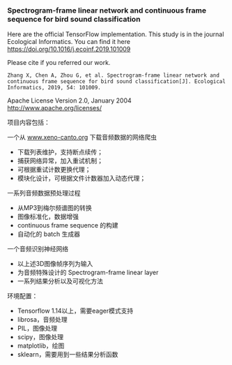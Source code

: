 ### Spectrogram-frame linear network and continuous frame sequence for bird sound classification


Here are the official TensorFlow implementation. This study is in the journal Ecological Informatics. You can find it here https://doi.org/10.1016/j.ecoinf.2019.101009 

Please cite if you referred our work.

```
Zhang X, Chen A, Zhou G, et al. Spectrogram-frame linear network and continuous frame sequence for bird sound classification[J]. Ecological Informatics, 2019, 54: 101009.
```

Apache License Version 2.0, January 2004 http://www.apache.org/licenses/


项目内容包括：

一个从 www.xeno-canto.org 下载音频数据的网络爬虫
- 下载列表维护，支持断点续传；
- 捕获网络异常，加入重试机制；
- 可根据重试计数更换代理；
- 模块化设计，可根据文件计数器加入动态代理；

一系列音频数据预处理过程
- 从MP3到梅尔频谱图的转换
- 图像标准化，数据增强
- continuous frame sequence 的构建
- 自动化的 batch 生成器

一个音频识别神经网络
- 以上述3D图像帧序列为输入
- 为音频特殊设计的 Spectrogram-frame linear layer
- 一系列结果分析以及可视化方法


环境配置：
- Tensorflow 1.14以上，需要eager模式支持
- librosa，音频处理
- PIL，图像处理
- scipy，图像处理
- matplotlib，绘图
- sklearn，需要用到一些结果分析函数

